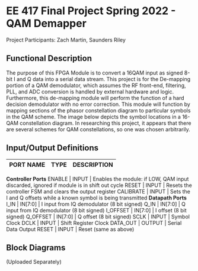 # EE 417 Final Project Spring 2022 - QAM Demapper
  Project Participants: Zach Martin, Saunders Riley

## Functional Description
  The purpose of this FPGA Module is to convert a 16QAM input as signed 8-bit I and Q data into a serial data stream. This project is for the De-mapping portion of a QAM demodulator, which assumes the RF front-end, filtering, PLL, and ADC conversion is handled by external hardware and logic. Furthermore, this de-mapping module will perform the function of a hard decision demodulator with no error correction.  This module will function by mapping sections of the phasor constellation diagram to particular symbols in the QAM scheme. The image below depicts the symbol locations in a 16-QAM constellation diagram. In researching this project, it appears that there are several schemes for QAM constellations, so one was chosen arbitrarily.

## Input/Output Definitions
  PORT NAME   |   TYPE    |   DESCRIPTION
  ------------|-----------|--------------
  **Controller Ports**
  ENABLE      |   INPUT   |   Enables the module: if LOW, QAM input discarded, ignored if module is in shift out cycle
  RESET       |   INPUT   |   Resets the controller FSM and clears the output register
  CALIBRATE   |   INPUT   |   Sets the I and Q offsets while a known symbol is being transmitted
  **Datapath Ports**
  I_IN        |   IN[7:0] |   I input from IQ demodulator (8 bit signed)
  Q_IN        |   IN[7:0] |   Q input from IQ demodulator (8 bit signed)
  I_OFFSET    |   IN[7:0] |   I offset (8 bit signed)
  Q_OFFSET    |   IN[7:0] |   Q offset (8 bit signed)
  SCLK        |   INPUT   |   Symbol Clock
  DCLK        |   INPUT   |   Shift Register Clock
  DATA_OUT    |   OUTPUT  |   Serial Data Output
  RESET       |   INPUT   |   Reset (same as above)
  
## Block Diagrams
  (Uploaded Separately)
